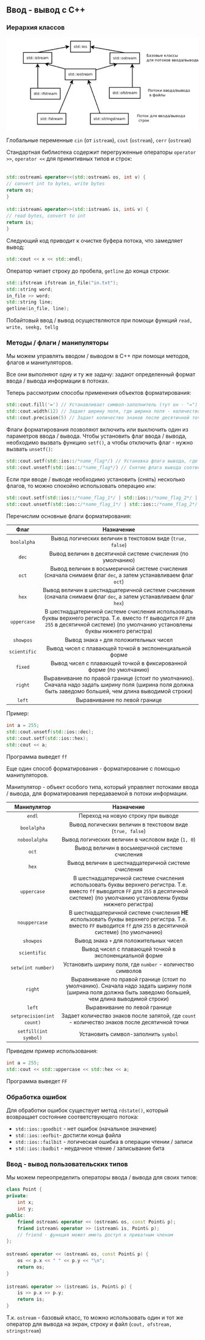 ## Ввод - вывод с C++

### Иерархия классов

![img_1.png](img_1.png)

Глобальные переменные `cin` (от `istream`), `cout` (`ostream`), `cerr` (`ostream`)

Стандартная библиотека содержит перегруженные операторы `operator >>`, `operator <<` для примитивных типов и строк:

```c++

std::ostream& operator<<(std::ostream& os, int v) {
// convert int to bytes, write bytes
return os;
}

std::istream& operator>>(std::istream& is, int& v) {
// read bytes, convert to int
return is;
}
```

Следующий код приводит к очистке буфера потока, что замедляет вывод:

```c++
std::cout << x << std::endl;
```

Оператор читает строку до пробела, `getline` до конца строки:

```c++
std::ifstream ifstream in_file("in.txt");
std::string word;
in_file >> word;
std::string line;
getline(in_file, line);
```

Побайтовый ввод / вывод осуществляются при помощи функций `read, write, seekg, tellg`

### Методы / флаги / манипуляторы

Мы можем управлять вводом / выводом в C++ при помощи методов, флагов и манипуляторов.

Все они выполняют одну и ту же задачу: задают определенный формат ввода / вывода информации в потоках.

Теперь рассмотрим способы применения объектов форматирования:

```c++
std::cout.fill('=') // Устанавливает символ-заполнитель (тут он - "=")
std::cout.width(12) // Задает ширину поля, где ширина поля - количество символов в кжадой строке (тут ширина поля равна 12)
std::cout.precision(5) // Задает количество знаков после десятичной точки (тут - 5)
```

Флаги форматирования позволяют включить или выключить один из параметров ввода / вывода. Чтобы установить флаг ввода /
вывода, необходимо вызвать функцию `setf()`, а чтобы отключить флаг - нужно вызвать `unsetf()`:

```c++
std::cout.setf(std::ios::/*name_flag*/) // Установка флага вывода, где name_flag - имя флага
std::cout.unsetf(std::ios::/*name_flag*/) // Снятие флага вывода соответственно
```

Если при вводе / выводе необходимо установить (снять) несколько флагов, то можно спокойно использовать операцию `или`:

```c++
std::cout.setf(std::ios::/*name_flag_1*/ | std::ios::/*name_flag_2*/ | std::ios::/*name_flag_3*/) 
std::cout.unsetf(std::ios::/*name_flag_1*/ | std::ios::/*name_flag_2*/ | std::ios::/*name_flag_3*/) 
```

Перечислим основные флаги форматирования:

|     Флаг     |                                                                                          Назначение                                                                                           |
|:------------:|:---------------------------------------------------------------------------------------------------------------------------------------------------------------------------------------------:|
| `boolalpha`  |                                                                   Вывод логических величин в текстовом виде (`true, false`)                                                                   |
|    `dec`     |                                                                  Вывод величин в десятичной системе счисления (по умолчанию)                                                                  |
|    `oct`     |                                         Вывод величин в восьмеричной системе счисления (сначала снимаем флаг `dec`, а затем устанавливаем флаг `oct`)                                         |                                             |
|    `hex`     |                                      Вывод величин в шестнадцатеричной системе счисления (сначала снимаем флаг `dec`, а затем устанавливаем флаг `hex`)                                       |                                             |
| `uppercase`  | В шестнадцатеричной системе счисления использовать буквы верхнего регистра. Т.е. вместо `ff` выводится `FF` для `255` в десятичной системе) (по умолчанию установлены буквы нижнего регистра) |
|  `showpos`   |                                                                            Вывод знака `+` для положительных чисел                                                                            |
| `scientific` |                                                                    Вывод чисел с плавающей точкой в экспоненциальной форме                                                                    |
|   `fixed`    |                                                              Вывод чисел с плавающей точкой в фиксированной форме (по умолчанию)                                                              |
|   `right`    |                  Выравнивание по правой границе (стоит по умолчанию). Сначала надо задать ширину поля (ширина поля должна быть заведомо большей, чем длина выводимой строки)                  |
|    `left`    |                                                                                 Выравнивание по левой границе                                                                                 |

Пример:
```c++
int a = 255;
std::cout.unsetf(std::ios::dec);
std::cout.setf(std::ios::hex);
std::cout << a;
```
Программа выведет `ff`

Еще один способ форматирования - форматирование с помощью манипуляторов.

Манипулятор - объект особого типа, который управляет потоками ввода / вывода, для форматирования передаваемой в потоки
информации.

|        Манипулятор        |                                                                                          Назначение                                                                                           |
|:-------------------------:|:---------------------------------------------------------------------------------------------------------------------------------------------------------------------------------------------:|
|          `endl`           |                                                                              Переход на новую строку при выводе                                                                               |
|        `boolalpha`        |                                                                   Вывод логических величин в текстовом виде (`true, false`)                                                                   |
|       `noboolalpha`       |                                                                       Вывод логических величин в числовом виде (`1, 0`)                                                                       |
|           `oct`           |                                                                        Вывод величин в восьмеричной системе счисления                                                                         |
|           `hex`           |                                                                      Вывод величин в шестнадцатеричной системе счисления                                                                      |
|        `uppercase`        | В шестнадцатеричной системе счисления использовать буквы верхнего регистра. Т.е. вместо `ff` выводится `FF` для `255` в десятичной системе) (по умолчанию установлены буквы нижнего регистра) |
|       `nouppercase`       |               В шестнадцатеричной системе счисления **НЕ** использовать буквы верхнего регистра. Т.е. вместо `FF` выводится `ff` для `255` в десятичной системе) (по умолчанию)               |
|         `showpos`         |                                                                            Вывод знака `+` для положительных чисел                                                                            |
|       `scientific`        |                                                                    Вывод чисел с плавающей точкой в экспоненциальной форме                                                                    |
|    `setw(int number)`     |                                                                  Установить ширину поля, где `number` - количество символов                                                                   |
|          `right`          |                  Выравнивание по правой границе (стоит по умолчанию). Сначала надо задать ширину поля (ширина поля должна быть заведомо большей, чем длина выводимой строки)                  |
|          `left`           |                                                                                 Выравнивание по левой границе                                                                                 |
| `setprecision(int count)` |                                                Задает количество знаков после запятой, где `count` - количество знаков после десятичной точки                                                 |
|   `setfill(int symbol)`   |                                                                             Установить символ-заполнить `symbol`                                                                              |

Приведем пример использования:
```c++
int a = 255;
std::cout << std::uppercase << std::hex << a;
```

Программа выведет `FF`
### Обработка ошибок

Для обработки ошибок существует метод `rdstate()`, который возвращает состояние соответствующего потока:

* `std::ios::goodbit` - нет ошибок (начальное значение)
* `std::ios::eofbit`- достигли конца файла
* `std::ios::failbit` - логическая ошибка в операции чтении / записи
* `std::ios::badbit` - неудачное чтение / записывание бита

### Ввод - вывод пользовательских типов
Мы можем переопределить операторы ввода / вывода для своих типов:
```c++
class Point {
private:
    int x;
    int y;
public:
    friend ostream& operator << (ostream& os, const Point& p);
    friend istream& operator >> (istream& is, Point& p);
    // friend - функция может иметь доступ к приватным членам
};

ostream& operator << (ostream& os, const Point& p) {
    os << p.x << " " << p.y << "\n";
    return os;
}

istream& operator >> (istream& is, Point& p) {
    is >> p.x >> p.y;
    return is;
}
```

Т.к. `ostream` - базовый класс, то можно использовать один и тот же оператор для вывода на экран, строку и файл (`cout, ofstream, stringstream`)